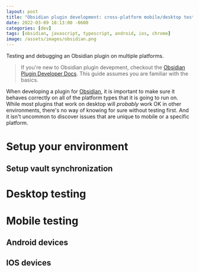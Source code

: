 ```yaml
---
layout: post
title: "Obsidian plugin development: cross-platform mobile/desktop testing"
date: 2022-03-09 18:13:00 -0600
categories: [dev]
tags: [obsidian, javascript, typescript, android, ios, chrome]
image: /assets/images/obsidian.png
---
```


Testing and debugging an Obsidian plugin on multiple platforms.

<!--more-->

> If you're new to Obsidian plugin devepment, checkout the [Obsidian Plugin Developer Docs](https://marcus.se.net/obsidian-plugin-docs/getting-started/create-your-first-plugin). This guide assumes you are familiar with the basics.


When developing a plugin for [Obsidian](https://obsidian.md/), it is important to make sure it behaves correctly on all of the platform types that it is going to run on. While most plugins that work on desktop will *probably* work OK in other environments, there's no way of knowing for sure without testing first. And it isn't uncommon to discover issues that are unique to mobile or a specific platform.

# Setup your environment

## 

## Setup vault synchronization

# Desktop testing

# Mobile testing

## Android devices

## IOS devices
